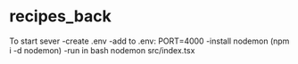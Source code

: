 # recipes_back
To start sever
-create .env
-add to .env: PORT=4000
-install nodemon (npm i -d nodemon) 
-run in bash nodemon src/index.tsx
